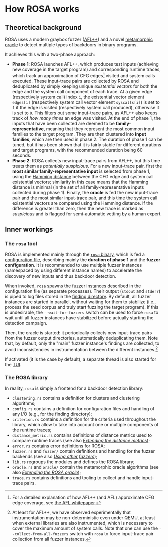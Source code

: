 # How ROSA works

## Theoretical background

ROSA uses a modern graybox fuzzer ([AFL++](https://aflplus.plus/)) and a novel
[metamorphic oracle](https://en.wikipedia.org/wiki/Metamorphic_testing) to detect multiple types of
backdoors in binary programs.

It achieves this with a two-phase approach:

- **Phase 1**: ROSA launches AFL++, which produces test inputs (achieving new coverage in the target
  program) and corresponding runtime traces, which track an approximation of CFG
  edges[^edge-approximation] visited and system calls executed. These input-trace pairs are
  collected by ROSA and deduplicated by simply keeping unique _existential vectors_ for both the
  edge and the system call component of each trace. At a given edge (respectively system call) index
  `i`, the existential vector element `edges[i]` (respectively system call vector element
  `syscalls[i]`) is set to `1` if the edge is visited (respectively system call produced), otherwise
  it is set to `0`. This filters out some input-trace pairs, as AFL++ also keeps track of _how many
  times_ an edge was visited. At the end of phase 1, the inputs that have been collected are deemed
  to be **family-representative**, meaning that they represent the most common input families to the
  target program. They are then clustered into **input families**, which are then used in phase 2.
  The duration of phase 1 can be tuned, but it has been shown that it is fairly stable for different
  durations and target programs, with the recommended duration being 60 seconds.
- **Phase 2**: ROSA collects new input-trace pairs from AFL++, but this time treats them as
  _potentially suspicious_. For a new input-trace pair, first the **most similar
  family-representative input** is selected from phase 1, using the
  [Hamming distance](https://en.wikipedia.org/wiki/Hamming_distance) between the CFG edge and system
  call existential vectors; similarity in this case means that the Hamming distance is minimal (in
  the set of all family-representative inputs collected during phase 1). Finally, the **oracle** is
  fed the new input-trace pair and the most similar input-trace pair, and this time the system call
  existential vectors are compared using the Hamming distance. If the difference is greater than
  zero, then the new trace is marked as _suspicious_ and is flagged for semi-automatic vetting by a
  human expert.

## Inner workings

### The `rosa` tool

ROSA is implemented mainly through the [`rosa` binary](./toolchain/rosa.md), which is fed a
[configuration file](./config_guide.md), describing mainly the **duration of phase 1** and the
**fuzzer configuration**. It is recommended to use multiple fuzzer instances (namespaced by using
different instance names) to accelerate the discovery of new inputs and thus backdoor detection.

When invoked, `rosa` spawns the fuzzer instances described in the configuration file (as separate
processes). Their output (`stdout` and `stderr`) is piped to log files stored in the
[finding directory](./toolchain/rosa.md). By default, all fuzzer instances are started in parallel,
without waiting for them to stabilize (i.e., process the seed corpus and truly start fuzzing the
target program). If this is undesirable, the `--wait-for-fuzzers` switch can be used to force `rosa`
to wait until all fuzzer instances have stabilized before actually starting the detection campaign.

Then, the oracle is started: it periodically collects new input-trace pairs from the fuzzer output
directories, automatically deduplicating them. Note that, by default, only the "main" fuzzer
instance's findings are collected, to avoid inconsistencies in instrumentation between the different
instances.[^instrumentation-inconsistencies]

If activated (it is the case by default), a separate thread is also started for the
[TUI](./status_screen.md).

### The ROSA library

In reality, `rosa` is simply a frontend for a backdoor detection library:

- `clustering.rs` contains a definition for clusters and clustering algorithms;
- `config.rs` contains a definition for configuration files and handling of any I/O (e.g., for the
  finding directory);
- `criterion.rs` contains a definition for the criteria used throughout the library, which allow to
  take into account one or multiple components of the runtime traces;
- `distance_metric.rs` contains definitions of distance metrics used to compare runtime traces (see
  also [_Extending the distance metrics_](./extensions/distance_metrics.md));
- `error.rs` contains error definitions for ROSA;
- `fuzzer.rs` and `fuzzer/` contain definitions and handling for the fuzzer backends (see also
  [_Using other fuzzers_](./extensions/fuzzers.md));
- `lib.rs` regroups the modules and defines the ROSA library;
- `oracle.rs` and `oracle/` contain the metamorphic oracle algorithms (see also
  [_Extending the ROSA oracle_](./extensions/oracle.md));
- `trace.rs` contains definitions and tooling to collect and handle input-trace pairs.

[^edge-approximation]: For a detailed explanation of how AFL++ (and AFL) approximate CFG edge coverage, see
    [the AFL whitepaper](https://lcamtuf.coredump.cx/afl/technical_details.txt).

[^instrumentation-inconsistencies]: At least for AFL++, we have observed experimentally that instrumentation may be
    non-deterministic even under QEMU, at least when external libraries are also instrumented, which
    is necessary to cover the maximum amount of system calls. Note that one can use the
    `--collect-from-all-fuzzers` switch with `rosa` to force input-trace pair collection from all
    fuzzer instances.
